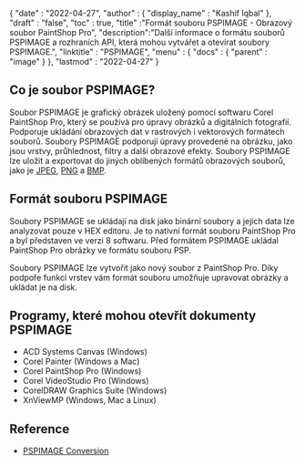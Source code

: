 {
  "date" : "2022-04-27",
  "author" : {
    "display_name" : "Kashif Iqbal"
},
  "draft" : "false",
  "toc" : true,
  "title" :"Formát souboru PSPIMAGE - Obrazový soubor PaintShop Pro",
  "description":"Další informace o formátu souborů PSPIMAGE a rozhraních API, která mohou vytvářet a otevírat soubory PSPIMAGE.",
  "linktitle" : "PSPIMAGE",
  "menu" : {
    "docs" : {
      "parent" : "image"
}
},
  "lastmod" : "2022-04-27"
}
## Co je soubor PSPIMAGE?

Soubor PSPIMAGE je grafický obrázek uložený pomocí softwaru Corel PaintShop Pro, který se používá pro úpravy obrázků a digitálních fotografií. Podporuje ukládání obrazových dat v rastrových i vektorových formátech souborů. Soubory PSPIMAGE podporují úpravy provedené na obrázku, jako jsou vrstvy, průhlednost, filtry a další obrazové efekty. Soubory PSPIMAGE lze uložit a exportovat do jiných oblíbených formátů obrazových souborů, jako je [JPEG](/cs/image/jpeg/), [PNG](/cs/) a [BMP](/cs/image/bmp/).

## Formát souboru PSPIMAGE

Soubory PSPIMAGE se ukládají na disk jako binární soubory a jejich data lze analyzovat pouze v HEX editoru. Je to nativní formát souboru PaintShop Pro a byl představen ve verzi 8 softwaru. Před formátem PSPIMAGE ukládal PaintShop Pro obrázky ve formátu souboru PSP.

Soubory PSPIMAGE lze vytvořit jako nový soubor z PaintShop Pro. Díky podpoře funkcí vrstev vám formát souboru umožňuje upravovat obrázky a ukládat je na disk.

## Programy, které mohou otevřít dokumenty PSPIMAGE

* ACD Systems Canvas (Windows)
* Corel Painter (Windows a Mac)
* Corel PaintShop Pro (Windows)
* Corel VideoStudio Pro (Windows)
* CorelDRAW Graphics Suite (Windows)
* XnViewMP (Windows, Mac a Linux)

## Reference

* [PSPIMAGE Conversion](https://community.adobe.com/t5/photoshop-ecosystem-discussions/pspimage-conversion/m-p/5288141)

